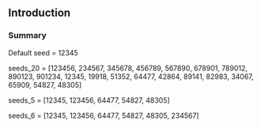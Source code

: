 ## Introduction

### Summary




Default seed = 12345

seeds_20 = [123456, 234567, 345678, 456789, 567890, 678901, 789012, 890123, 901234, 12345, 19918, 51352, 64477, 42864, 89141, 82983, 34067, 65909, 54827, 48305]


seeds_5 = [12345, 123456, 64477, 54827, 48305]

seeds_6 = [12345, 123456, 64477, 54827, 48305, 234567]
